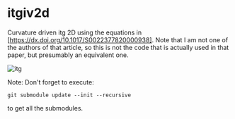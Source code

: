 # itgiv2d
Curvature driven itg 2D using the equations in [https://dx.doi.org/10.1017/S0022377820000938]. Note that I am not one of the authors of that article, so this is not the code that is actually used in that paper, but presumably an equivalent one.

![itg](https://github.com/gurcani/img/blob/main/itg_anim.gif)

Note: 
Don't forget to execute:
```
git submodule update --init --recursive
```
to get all the submodules.
